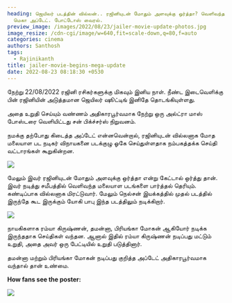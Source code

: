 ```yaml
---
heading: ஜெயிலர் படத்தின் வில்லன்.. ரஜினியுடன் மோதும் அளவுக்கு ஒர்த்தா? வெளிவந்த
  மெகா அப்டேட். போட்டோஸ் வைரல்.
preview_image: /images/2022/08/23/jailer-movie-update-photos.jpg
image_resize: /cdn-cgi/image/w=640,fit=scale-down,q=80,f=auto
categories: cinema
authors: Santhosh
tags:
  - Rajinikanth
title: jailer-movie-begins-mega-update
date: 2022-08-23 08:18:30 +0530
---
```



நேற்று 22/08/2022 ரஜினி ரசிகர்களுக்கு மிகவும் இனிய நாள். நீண்ட இடைவெளிக்கு பின் ரஜினியின் அடுத்தமான ஜெயிலர் ஷூட்டிங் இனிதே தொடங்கியுள்ளது.

அதை உறுதி செய்யும் வண்ணம் அதிகாரபூர்வமாக நேற்று ஒரு அல்ட்ரா மாஸ் போஸ்டரை வெளியிட்டது சன் பிக்ச்சர்ஸ் நிறுவனம்.

நமக்கு தற்போது கிடைத்த அப்டேட் என்னவென்றால், ரஜினியுடன் வில்லனாக மோத மலையாள பட நடிகர் விநாயகனை படக்குழு ஓகே செய்துள்ளதாக நம்பகத்தக்க செய்தி வட்டாரங்கள் கூறுகின்றன.

![](/images/2022/08/23/jailer-update-3.jpg)

மேலும் இவர் ரஜினியுடன் மோதும் அளவுக்கு ஒர்த்தா என்று கேட்டால் ஒர்த்து தான்.  இவர் நடித்து சமீபத்தில் வெளிவந்த மலையாள படங்களை பார்த்தல் தெரியும். கண்டிப்பாக வில்லனாக மிரட்டுவார். மேலும் நெல்சன் இயக்கத்தில் முதல் படத்தில் இருந்தே கூட இருக்கும் யோகி பாபு இந்த படத்திலும் நடிக்கிறார்.

![](/images/2022/08/23/jailer-update-2.jpg)

நாயகிகளாக ரம்யா கிருஷ்ணன், தமன்னா, பிரியங்கா மோகன் ஆகியோர் நடிக்க இருந்ததாக செய்திகள் வந்தன. ஆனால் இதில் ரம்யா கிருஷ்ணன் நடிப்பது மட்டும் உறுதி, அதை அவர் ஒரு பேட்டியில் உறுதி படுத்தினார். 

தமன்னா மற்றும் பிரியங்கா மோகன் நடிப்பது குறித்த அப்டேட் அதிகாரபூர்வமாக வந்தால் தான் உண்மை.

**How fans see the poster:**

![](/images/2022/08/23/jailer-update-1.jpg)